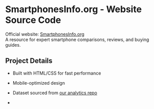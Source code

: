 # SmartphonesInfo.org - Website Source Code  

Official website: [SmartphonesInfo.org](https://www.smartphonesinfo.org)  
A resource for expert smartphone comparisons, reviews, and buying guides.  

## Project Details  
- Built with HTML/CSS for fast performance  
- Mobile-optimized design  
- Dataset sourced from [our analytics repo](https://github.com/Tekuneintaake/smartphonesinfo-site)

- 
